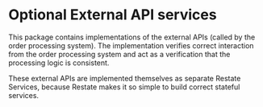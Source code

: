 # Optional External API services

This package contains implementations of the external APIs (called by the
order processing system). The implementation verifies correct interaction from
the order processing system and act as a verification that the processing logic is
consistent.

These external APIs are implemented themselves as separate Restate Services, because
Restate makes it so simple to build correct stateful services.
